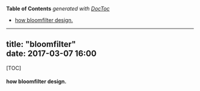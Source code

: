 <!-- START doctoc generated TOC please keep comment here to allow auto update -->
<!-- DON'T EDIT THIS SECTION, INSTEAD RE-RUN doctoc TO UPDATE -->
**Table of Contents**  *generated with [DocToc](https://github.com/thlorenz/doctoc)*

- [how bloomfilter design.](#how-bloomfilter-design)

<!-- END doctoc generated TOC please keep comment here to allow auto update -->

---  
title: "bloomfilter"   
date: 2017-03-07 16:00  
---  
[TOC]  

#### how bloomfilter design. 
